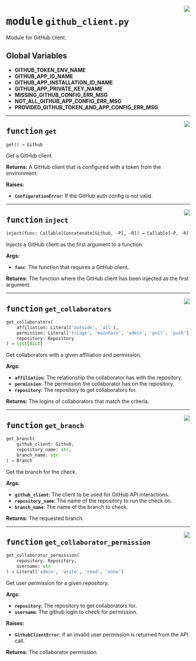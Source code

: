<!-- markdownlint-disable -->

<a href="../repo_policy_compliance/github_client.py#L0"><img align="right" style="float:right;" src="https://img.shields.io/badge/-source-cccccc?style=flat-square"></a>

# <kbd>module</kbd> `github_client.py`
Module for GitHub client. 

**Global Variables**
---------------
- **GITHUB_TOKEN_ENV_NAME**
- **GITHUB_APP_ID_NAME**
- **GITHUB_APP_INSTALLATION_ID_NAME**
- **GITHUB_APP_PRIVATE_KEY_NAME**
- **MISSING_GITHUB_CONFIG_ERR_MSG**
- **NOT_ALL_GITHUB_APP_CONFIG_ERR_MSG**
- **PROVIDED_GITHUB_TOKEN_AND_APP_CONFIG_ERR_MSG**

---

<a href="../repo_policy_compliance/github_client.py#L50"><img align="right" style="float:right;" src="https://img.shields.io/badge/-source-cccccc?style=flat-square"></a>

## <kbd>function</kbd> `get`

```python
get() → Github
```

Get a GitHub client. 



**Returns:**
  A GitHub client that is configured with a token from the environment. 



**Raises:**
 
 - <b>`ConfigurationError`</b>:  If the GitHub auth config is not valid. 


---

<a href="../repo_policy_compliance/github_client.py#L183"><img align="right" style="float:right;" src="https://img.shields.io/badge/-source-cccccc?style=flat-square"></a>

## <kbd>function</kbd> `inject`

```python
inject(func: Callable[Concatenate[Github, ~P], ~R]) → Callable[~P, ~R]
```

Injects a GitHub client as the first argument to a function. 



**Args:**
 
 - <b>`func`</b>:  The function that requires a GitHub client. 



**Returns:**
 The function where the GitHub client has been injected as the first argument. 


---

<a href="../repo_policy_compliance/github_client.py#L236"><img align="right" style="float:right;" src="https://img.shields.io/badge/-source-cccccc?style=flat-square"></a>

## <kbd>function</kbd> `get_collaborators`

```python
get_collaborators(
    affiliation: Literal['outside', 'all'],
    permission: Literal['triage', 'maintain', 'admin', 'pull', 'push'],
    repository: Repository
) → list[dict]
```

Get collaborators with a given affiliation and permission. 



**Args:**
 
 - <b>`affiliation`</b>:  The relationship the collaborator has with the repository. 
 - <b>`permission`</b>:  The permission the collaborator has on the repository. 
 - <b>`repository`</b>:  The repository to get collaborators for. 



**Returns:**
 The logins of collaborators that match the criteria. 


---

<a href="../repo_policy_compliance/github_client.py#L271"><img align="right" style="float:right;" src="https://img.shields.io/badge/-source-cccccc?style=flat-square"></a>

## <kbd>function</kbd> `get_branch`

```python
get_branch(
    github_client: Github,
    repository_name: str,
    branch_name: str
) → Branch
```

Get the branch for the check. 



**Args:**
 
 - <b>`github_client`</b>:  The client to be used for GitHub API interactions. 
 - <b>`repository_name`</b>:  The name of the repository to run the check on. 
 - <b>`branch_name`</b>:  The name of the branch to check. 



**Returns:**
 The requested branch. 


---

<a href="../repo_policy_compliance/github_client.py#L286"><img align="right" style="float:right;" src="https://img.shields.io/badge/-source-cccccc?style=flat-square"></a>

## <kbd>function</kbd> `get_collaborator_permission`

```python
get_collaborator_permission(
    repository: Repository,
    username: str
) → Literal['admin', 'write', 'read', 'none']
```

Get user permission for a given repository. 



**Args:**
 
 - <b>`repository`</b>:  The repository to get collaborators for. 
 - <b>`username`</b>:  The github login to check for permission. 



**Raises:**
 
 - <b>`GithubClientError`</b>:  if an invalid user permission is returned from the API call. 



**Returns:**
 The collaborator permission. 


